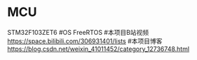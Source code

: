 # MCU
STM32F103ZET6
  #OS
FreeRTOS
  #本项目B站视频
https://space.bilibili.com/306931401/lists
  #本项目博客
https://blog.csdn.net/weixin_41011452/category_12736748.html
